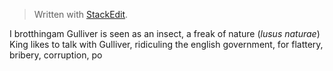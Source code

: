 


> Written with [StackEdit](https://stackedit.io/).

I brotthingam Gulliver is seen as an insect, a freak of  nature (*lusus naturae*)
King likes to talk with Gulliver, ridiculing the english government, for flattery, bribery, corruption, po
<!--stackedit_data:
eyJoaXN0b3J5IjpbLTg0NDY3NDI2NF19
-->